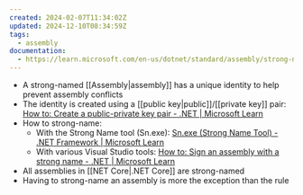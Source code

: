 ```yaml
---
created: 2024-02-07T11:34:02Z
updated: 2024-12-10T08:34:59Z
tags:
  - assembly
documentation:
  - https://learn.microsoft.com/en-us/dotnet/standard/assembly/strong-named
---
```

- A strong-named [[Assembly|assembly]] has a unique identity to help prevent assembly conflicts
- The identity is created using a [[public key|public]]/[[private key]] pair: [How to: Create a public-private key pair - .NET | Microsoft Learn](https://learn.microsoft.com/en-us/dotnet/standard/assembly/create-public-private-key-pair)
- How to strong-name:
	- With the Strong Name tool (Sn.exe): [Sn.exe (Strong Name Tool) - .NET Framework | Microsoft Learn](https://learn.microsoft.com/en-us/dotnet/framework/tools/sn-exe-strong-name-tool)
	- With various Visual Studio tools: [How to: Sign an assembly with a strong name - .NET | Microsoft Learn](https://learn.microsoft.com/en-us/dotnet/standard/assembly/sign-strong-name)
- All assemblies in [[NET Core|.NET Core]] are strong-named
- Having to strong-name an assembly is more the exception than the rule